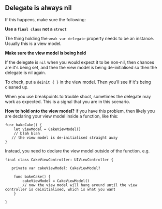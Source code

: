 ## Delegate is always nil

If this happens, make sure the following:

**Use a `final class` not a `struct`**

The thing holding the `weak var delegate` property needs to be an instance. Usually this is a view model.


**Make sure the view model is being held**

If the delegate is `nil` when you would expect it to be non-nil, then chances are it's being set, and then the view model is being de-initialised so then the delegate is nil again.

To check, put a `deinit { }` in the view model. Then you'll see if it's being cleaned up.

When you use breakpoints to trouble shoot, sometimes the delegate may work as expected. This is a signal that you are in this scenario.


**How to hold onto the view model?**
If you have this problem, then likely you are declaring your view model inside a function, like this:

```
func bakeCake() {
    let viewModel = CakeViewModel()
    // blah blah
   // the view model is de-initialised straight away
}
```

Instead, you need to declare the view model outside of the function. e.g.

```
final class CakeViewController: UIViewController {

   private var cakeViewModel: CakeViewModel?

    func bakeCake() {
        cakeViewModel = CakeViewModel()
        // now the view model will hang around until the view controller is deinitialised, which is what you want
    }

}
```



